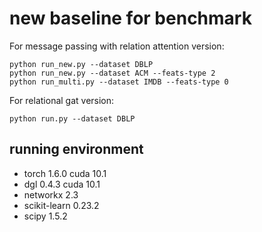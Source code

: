 # new baseline for benchmark

For message passing with relation attention version:

```
python run_new.py --dataset DBLP
python run_new.py --dataset ACM --feats-type 2
python run_multi.py --dataset IMDB --feats-type 0
```

For relational gat version:

```
python run.py --dataset DBLP
```

## running environment

* torch 1.6.0 cuda 10.1
* dgl 0.4.3 cuda 10.1
* networkx 2.3
* scikit-learn 0.23.2
* scipy 1.5.2
